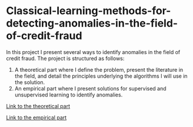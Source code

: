 # Classical-learning-methods-for-detecting-anomalies-in-the-field-of-credit-fraud

In this project I present several ways to identify anomalies in the field of credit fraud. The project is structured as follows:
1. A theoretical part where I define the problem, present the literature in the field, and detail the principles underlying the algorithms I will use in the solution.
2. An empirical part where I present solutions for supervised and unsupervised learning to identify anomalies.

[Link to the theoretical part](https://nbviewer.org/github/YishaiShor/Classical-learning-methods-for-detecting-anomalies-in-the-field-of-credit-fraud/blob/a8f5ac208271e5f1a70b5f0afbd8c602cd1100f8/to_git_hub_ML_final_project.ipynb)

[Link to the empirical part](https://nbviewer.org/github/YishaiShor/Classical-learning-methods-for-detecting-anomalies-in-the-field-of-credit-fraud/blob/a8f5ac208271e5f1a70b5f0afbd8c602cd1100f8/to_git_hub_ML_final_project.ipynb)
